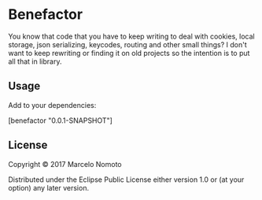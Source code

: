 # Benefactor

You know that code that you have to keep writing to deal with cookies, local
storage, json serializing, keycodes, routing and other small things? I don't
want to keep rewriting or finding it on old projects so the intention is to put
all that in library.

## Usage

Add to your dependencies:

[benefactor "0.0.1-SNAPSHOT"]

## License

Copyright © 2017 Marcelo Nomoto

Distributed under the Eclipse Public License either version 1.0 or (at
your option) any later version.
